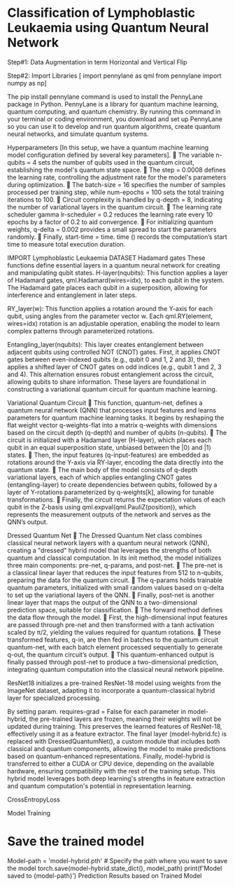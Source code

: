 # Classification of Lymphoblastic Leukaemia using Quantum Neural Network


Step#1: Data Augmentation in term Horizontal and Vertical Flip

Step#2: Import Libraries 
[ import pennylane as qml
from pennylane import numpy as np]


The pip install pennylane command is used to install the PennyLane package in Python. PennyLane is a library for quantum machine learning, quantum computing, and quantum chemistry. By running this command in your terminal or coding environment, you download and set up PennyLane so you can use it to develop and run quantum algorithms, create quantum neural networks, and simulate quantum systems.


Hyperparameters [In this setup, we have a quantum machine learning model configuration defined by several key parameters].
	The variable n-qubits = 4 sets the number of qubits used in the quantum circuit, establishing the model's quantum state space.
	The step = 0.0008 defines the learning rate, controlling the adjustment rate for the model's parameters during optimization.
	The batch-size = 16 specifies the number of samples processed per training step, while num-epochs = 100 sets the total training iterations to 100. 
	Circuit complexity is handled by q-depth = 8, indicating the number of variational layers in the quantum circuit.
	The learning rate scheduler gamma lr-scheduler = 0.2 reduces the learning rate every 10 epochs by a factor of 0.2 to aid convergence. 
	For initializing quantum weights, q-delta = 0.002 provides a small spread to start the parameters randomly. 
	Finally, start-time = time. time () records the computation’s start time to measure total execution duration.

IMPORT Lymphoblastic Leukaemia DATASET
Hadamard gates
These functions define essential layers in a quantum neural network for creating and manipulating qubit states. H-layer(nqubits): 
This function applies a layer of Hadamard gates, qml.Hadamard(wires=idx), to each qubit in the system. 
The Hadamard gate places each qubit in a superposition, allowing for interference and entanglement in later steps.

RY_layer(w): This function applies a rotation around the Y-axis for each qubit, using angles from the parameter vector w. Each qml.RY(element, wires=idx) rotation is an adjustable operation, enabling the model to learn complex patterns through parameterized rotations.

Entangling_layer(nqubits): This layer creates entanglement between adjacent qubits using controlled NOT (CNOT) gates. First, it applies CNOT gates between even-indexed qubits (e.g., qubit 0 and 1, 2 and 3), then applies a shifted layer of CNOT gates on odd indices (e.g., qubit 1 and 2, 3 and 4). This alternation ensures robust entanglement across the circuit, allowing qubits to share information. These layers are foundational in constructing a variational quantum circuit for quantum machine learning.

Variational Quantum Circuit
	This function, quantum-net, defines a quantum neural network (QNN) that processes input features and learns parameters for quantum machine learning tasks. It begins by reshaping the flat weight vector q-weights-flat into a matrix q-weights with dimensions based on the circuit depth (q-depth) and number of qubits (n-qubits). 
	The circuit is initialized with a Hadamard layer (H-layer), which places each qubit in an equal superposition state, unbiased between the |0⟩ and |1⟩ states. 
	Then, the input features (q-input-features) are embedded as rotations around the Y-axis via RY-layer, encoding the data directly into the quantum state. 
	The main body of the model consists of q-depth variational layers, each of which applies entangling CNOT gates (entangling-layer) to create dependencies between qubits, followed by a layer of Y-rotations parameterized by q-weights[k], allowing for tunable transformations. 
	Finally, the circuit returns the expectation values of each qubit in the Z-basis using qml.expval(qml.PauliZ(position)), which represents the measurement outputs of the network and serves as the QNN’s output.

Dressed Quantum Net
	The Dressed Quantum Net class combines classical neural network layers with a quantum neural network (QNN), creating a "dressed" hybrid model that leverages the strengths of both quantum and classical computation. In its init method, the model initializes three main components: pre-net, q-params, and post-net.
	The pre-net is a classical linear layer that reduces the input features from 512 to n-qubits, preparing the data for the quantum circuit. 
	The q-params holds trainable quantum parameters, initialized with small random values based on q-delta to set up the variational layers of the QNN. 
	Finally, post-net is another linear layer that maps the output of the QNN to a two-dimensional prediction space, suitable for classification.
	The forward method defines the data flow through the model.
	First, the high-dimensional input features are passed through pre-net and then transformed with a tanh activation scaled by π/2, yielding the values required for quantum rotations. 
	These transformed features, q-in, are then fed in batches to the quantum circuit quantum-net, with each batch element processed sequentially to generate q-out, the quantum circuit’s output. 
	This quantum-enhanced output is finally passed through post-net to produce a two-dimensional prediction, integrating quantum computation into the classical neural network pipeline.

ResNet18 initializes a pre-trained ResNet-18 model using weights from the ImageNet dataset, adapting it to incorporate a quantum-classical hybrid layer for specialized processing. 

By setting param. requires-grad = False for each parameter in model-hybrid, the pre-trained layers are frozen, meaning their weights will not be updated during training. This preserves the learned features of ResNet-18, effectively using it as a feature extractor. The final layer (model-hybrid.fc) is replaced with DressedQuantumNet(), a custom module that includes both classical and quantum components, allowing the model to make predictions based on quantum-enhanced representations. 
Finally, model-hybrid is transferred to either a CUDA or CPU device, depending on the available hardware, ensuring compatibility with the rest of the training setup. This hybrid model leverages both deep learning's strengths in feature extraction and quantum computation's potential in representation learning.


CrossEntropyLoss

Model Training
# Save the trained model
Model-path = 'model-hybrid.pth'  # Specify the path where you want to save the model
torch.save(model-hybrid.state_dict(), model_path)
print(f'Model saved to {model-path}')
Prediction Results based on Trained Model

